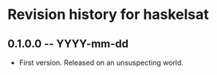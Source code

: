 # Revision history for haskelsat

## 0.1.0.0 -- YYYY-mm-dd

* First version. Released on an unsuspecting world.
